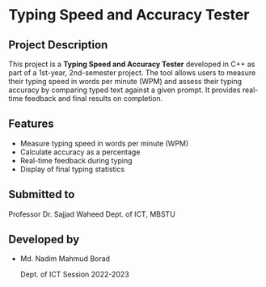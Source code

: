 # Typing Speed and Accuracy Tester

## Project Description
This project is a **Typing Speed and Accuracy Tester** developed in C++ as part of a 1st-year, 2nd-semester project. The tool allows users to measure their typing speed in words per minute (WPM) and assess their typing accuracy by comparing typed text against a given prompt. It provides real-time feedback and final results on completion.

## Features
- Measure typing speed in words per minute (WPM)
- Calculate accuracy as a percentage
- Real-time feedback during typing
- Display of final typing statistics

## Submitted to
 Professor Dr. Sajjad Waheed
 Dept. of ICT, MBSTU
  
## Developed by
- Md. Nadim Mahmud Borad
  
  Dept. of ICT
  Session 2022-2023
